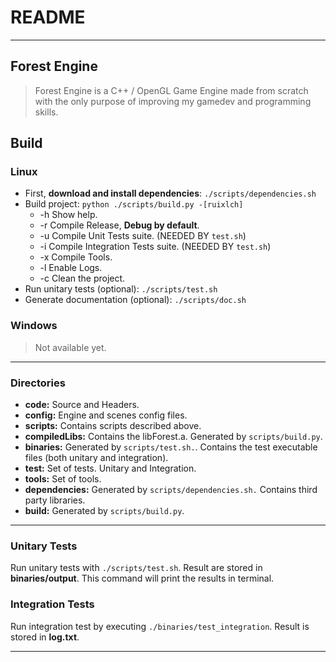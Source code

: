 # README
---
## Forest Engine

<!-- <img src="./forest.png" width=50%> -->

> Forest Engine is a C++ / OpenGL Game Engine made from scratch with the only purpose of improving my gamedev and programming skills.

## Build

### Linux

* First, **download and install dependencies**: `./scripts/dependencies.sh`
* Build project: `python ./scripts/build.py -[ruixlch]`
  * -h Show help.
  * -r Compile Release, **Debug by default**.
  * -u Compile Unit Tests suite. (NEEDED BY `test.sh`)
  * -i Compile Integration Tests suite. (NEEDED BY `test.sh`)
  * -x Compile Tools.
  * -l Enable Logs.
  * -c Clean the project.
* Run unitary tests (optional): `./scripts/test.sh`
* Generate documentation (optional): `./scripts/doc.sh`

### Windows

> Not available yet.

---

### Directories

* **code:** Source and Headers.
* **config:** Engine and scenes config files.
* **scripts:** Contains scripts described above.
* **compiledLibs:** Contains the libForest.a. Generated by `scripts/build.py`.
* **binaries:** Generated by `scripts/test.sh.`. Contains the test executable files (both unitary and integration).
* **test:** Set of tests. Unitary and Integration.
* **tools:** Set of tools.
* **dependencies:** Generated by `scripts/dependencies.sh.` Contains third party libraries.
* **build:** Generated by `scripts/build.py`.

---

### Unitary Tests

Run unitary tests with `./scripts/test.sh`. Result are stored in **binaries/output**.
This command will print the results in terminal.

### Integration Tests

Run integration test by executing `./binaries/test_integration`. Result is stored in **log.txt**.

---
